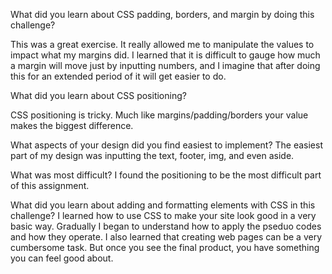 What did you learn about CSS padding, borders, and margin by doing this challenge?

This was a great exercise. It really allowed me to manipulate the values to impact what my margins did. I learned that it is difficult to gauge how much a margin will move just by inputting numbers, and I imagine that after doing this for an extended period of it will get easier to do.

What did you learn about CSS positioning?

CSS positioning is tricky. Much like margins/padding/borders your value makes the biggest difference.

What aspects of your design did you find easiest to implement? The easiest part of my design was inputting the text, footer, img, and even aside.

What was most difficult? I found the positioning to be the most difficult part of this assignment.

What did you learn about adding and formatting elements with CSS in this challenge? I learned how to use CSS to make your site look good in a very basic way. Gradually I began to understand how to apply the pseduo codes and how they operate. I also learned that creating web pages can be a very cumbersome task. But once you see the final product, you have something you can feel good about.
